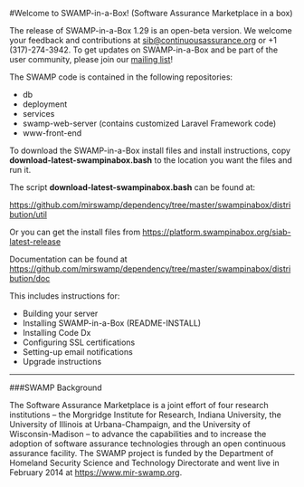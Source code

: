 #Welcome to SWAMP-in-a-Box! (Software Assurance Marketplace in a box)

The release of SWAMP-in-a-Box 1.29 is an open-beta version. We welcome your feedback and contributions at sib@continuousassurance.org or +1 (317)-274-3942. To get updates on SWAMP-in-a-Box and be part of the user community, please join our [mailing list](https://lists.cosalab.org/mailman/listinfo/swampinabox "SWAMP Mailing List")!

The SWAMP code is contained in the following repositories:

- db
- deployment
- services
- swamp-web-server (contains customized Laravel Framework code)
- www-front-end

To download the SWAMP-in-a-Box install files and install instructions, copy **download-latest-swampinabox.bash** to the location you want the files and run it.

The script **download-latest-swampinabox.bash** can be found at:

<https://github.com/mirswamp/dependency/tree/master/swampinabox/distribution/util>

Or you can get the install files from <https://platform.swampinabox.org/siab-latest-release>

Documentation can be found at <https://github.com/mirswamp/dependency/tree/master/swampinabox/distribution/doc>

This includes instructions for:

- Building your server
- Installing SWAMP-in-a-Box (README-INSTALL)
- Installing Code Dx
- Configuring SSL certifications
- Setting-up email notifications
- Upgrade instructions

---

###SWAMP Background

The Software Assurance Marketplace is a joint effort of four research institutions – the Morgridge Institute for Research, Indiana University, the University of Illinois at Urbana-Champaign, and the University of Wisconsin-Madison – to advance the capabilities and to increase the adoption of software assurance technologies through an open continuous assurance facility. The SWAMP project is funded by the Department of Homeland Security Science and Technology Directorate and went live in February 2014 at <https://www.mir-swamp.org>.
